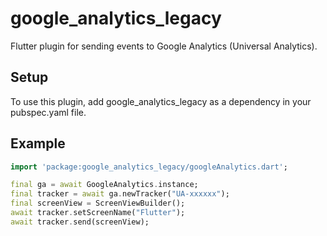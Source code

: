 # google_analytics_legacy

Flutter plugin for sending events to Google Analytics (Universal Analytics).

## Setup

To use this plugin, add google_analytics_legacy as a dependency in your pubspec.yaml file.

## Example
```dart
import 'package:google_analytics_legacy/googleAnalytics.dart';

final ga = await GoogleAnalytics.instance;
final tracker = await ga.newTracker("UA-xxxxxx");
final screenView = ScreenViewBuilder();
await tracker.setScreenName("Flutter");
await tracker.send(screenView);
```


